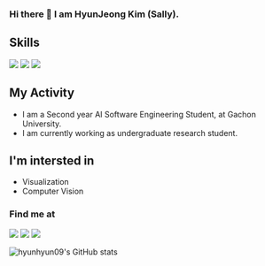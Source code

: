 ### Hi there 👋  I am HyunJeong Kim (Sally).

## Skills
<a><img src="https://img.shields.io/badge/C-A8B9CC?style=flat-suqare&logo=C&logoColor=black"/></a>
<a><img src="https://img.shields.io/badge/Python-FFE873?style=flat-square&logo=Python&logoColor=306998"/></a>
<a><img src="https://img.shields.io/badge/Html-white?style=flat-square&logo=html5&logoColor=black"/></a>

## My Activity
* I am a Second year AI Software Engineering Student, at Gachon University.
* I am currently working as undergraduate research student.

<!--랩실&교수 정해지면 꼭 바로 와서 뒤에 정보 덧붙이기-->

## I'm intersted in
* Visualization
* Computer Vision

### Find me at
<a href="https://www.instagram.com/hyun_hyun__01/" target="_blank"><img src="https://img.shields.io/badge/hyun_hyun__01-E4405F?style=flat-square&logo=instagram&logoColor=white"/></a>
<a><img src="https://img.shields.io/badge/anzkfka@gmail.com-EA4335?style=flat-square&logo=gmail&logoColor=white"/></a>
<a><img src="https://img.shields.io/badge/nakimyuel@naver.com-03C75A?style=flat-square&logo=Naver&logoColor=white"/></a>

![hyunhyun09's GitHub stats](https://github-readme-stats.vercel.app/api?username=hyunhyun09&show_icons=true&theme=vue)


<!--
## 부제목
<details>
<summary>접은 글 소제목</summary>
<div markdown="1">
<br>
</div>
</details>
<br>
-->

<!--
### My Blog
<a href="니 노션 블로그 웹주소 넣기" target="_blank"><img src="https://img.shields.io/badge/Blog-000000?style=flag-square&logo=notion&logoColor=white"/></a>

<a href="니 깃허브 블로그 주소 넣기" target="_blank"><img src="https://img.shields.io/badge/Blog-181717?style=flag-square&logo=github&logoColor=white"/></a>
-->
